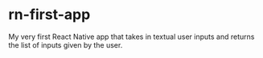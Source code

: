 # rn-first-app

My very first React Native app that takes in textual user inputs and returns the list of inputs given by the user. 
